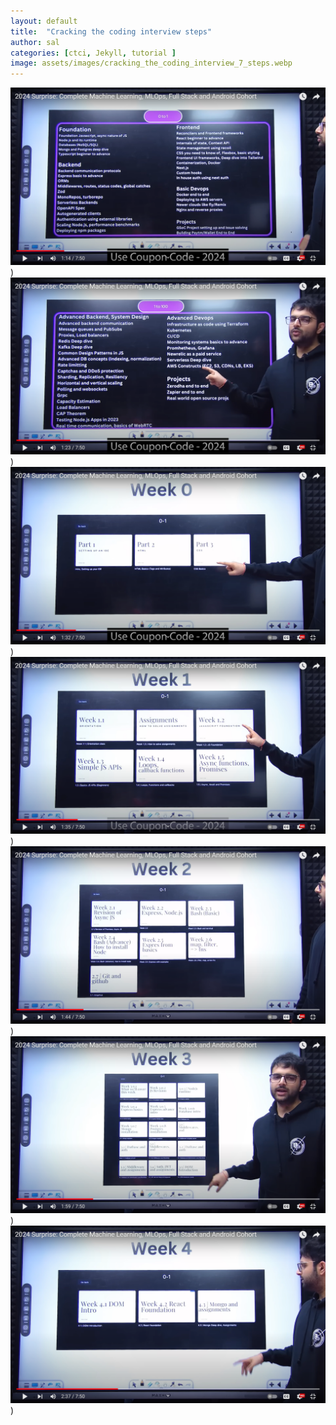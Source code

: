 ```yaml
---
layout: default
title:  "Cracking the coding interview steps"
author: sal
categories: [ctci, Jekyll, tutorial ]
image: assets/images/cracking_the_coding_interview_7_steps.webp
---
```

![Book logo](/assets/images/harnoor_course_images/full_stack_0_to_1.png))
![Book logo](/assets/images/harnoor_course_images/full_stack_1_to_100.png))
![Book logo](/assets/images/harnoor_course_images/full_stack_week_0_0to1.png))
![Book logo](/assets/images/harnoor_course_images/full_stack_week_1_0to1.png))
![Book logo](/assets/images/harnoor_course_images/full_stack_week_2_0to1.png))
![Book logo](/assets/images/harnoor_course_images/full_stack_week_3_0to1.png))
![week 4](/assets/images/harnoor_course_images/full_stack_week_4_0to1.png))
